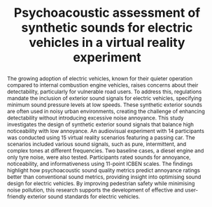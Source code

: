 ---
layout: publication
sitemap: false
title: "Psychoacoustic assessment of synthetic sounds for electric vehicles in a virtual reality experiment"
authors: Bazilinskyy, P., Alam, M. S., Merino-Martınez, R.
pdf: bazilinskyy2025sound
image: bazilinskyy2025sound.jpg
display: "11th Convention of the European Acoustics Association (Euronoise). Malaga, Spain"
year: 2025
suppmat: https://doi.org/10.4121/1f8ae9be-950b-430e-9b75-e2b420dcaa26
code: https://github.com/Shaadalam9/sound-ev
abstract: "The growing adoption of electric vehicles, known for their quieter operation compared to internal combustion engine vehicles, raises concerns about their detectability, particularly for vulnerable road users. To address this, regulations mandate the inclusion of exterior sound signals for electric vehicles, specifying minimum sound pressure levels at low speeds. These synthetic exterior sounds are often used in noisy urban environments, creating the challenge of enhancing detectability without introducing excessive noise annoyance. This study investigates the design of synthetic exterior sound signals that balance high noticeability with low annoyance. An audiovisual experiment with 14 participants was conducted using 15 virtual reality scenarios featuring a passing car. The scenarios included various sound signals, such as pure, intermittent, and complex tones at different frequencies. Two baseline cases, a diesel engine and only tyre noise, were also tested. Participants rated sounds for annoyance, noticeability, and informativeness using 11-point ICBEN scales. The findings highlight how psychoacoustic sound quality metrics predict annoyance ratings better than conventional sound metrics, providing insight into optimising sound design for electric vehicles. By improving pedestrian safety while minimising noise pollution, this research supports the development of effective and user-friendly exterior sound standards for electric vehicles."
---